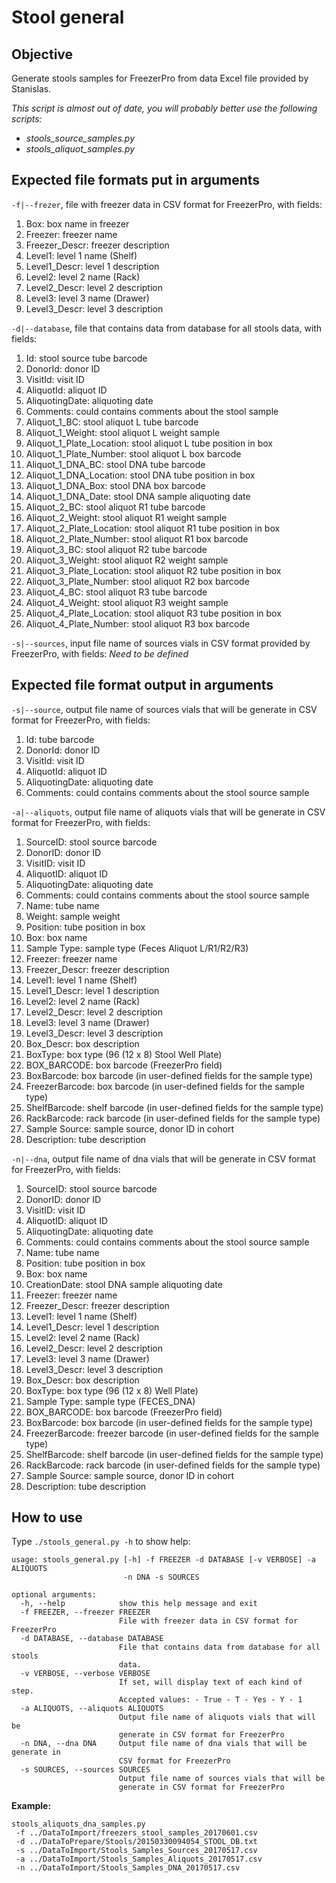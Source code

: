 # Stool general

## Objective

Generate stools samples for FreezerPro from data Excel file provided by
Stanislas.

*This script is almost out of date, you will probably better use the following
scripts:*

* *stools_source_samples.py*
* *stools_aliquot_samples.py*

## Expected file formats put in arguments

`-f|--frezer`, file with freezer data in CSV format for FreezerPro, with fields:

1. Box: box name in freezer
2. Freezer: freezer name
3. Freezer_Descr: freezer description
4. Level1: level 1 name (Shelf)
5. Level1_Descr: level 1 description
6. Level2: level 2 name (Rack)
7. Level2_Descr: level 2 description
8. Level3: level 3 name (Drawer)
9. Level3_Descr: level 3 description

`-d|--database`, file that contains data from database for all stools data, with
fields:
1. Id: stool source tube barcode
2. DonorId: donor ID
3. VisitId: visit ID
4. AliquotId: aliquot ID
5. AliquotingDate: aliquoting date
6. Comments: could contains comments about the stool sample
7. Aliquot_1_BC: stool aliquot L tube barcode
8. Aliquot_1_Weight: stool aliquot L weight sample
9. Aliquot_1_Plate_Location: stool aliquot L tube position in box
10. Aliquot_1_Plate_Number: stool aliquot L box barcode
11. Aliquot_1_DNA_BC: stool DNA tube barcode
12. Aliquot_1_DNA_Location: stool DNA tube position in box
13. Aliquot_1_DNA_Box: stool DNA box barcode
14. Aliquot_1_DNA_Date: stool DNA sample aliquoting date
15. Aliquot_2_BC: stool aliquot R1 tube barcode
16. Aliquot_2_Weight: stool aliquot R1 weight sample
17. Aliquot_2_Plate_Location: stool aliquot R1 tube position in box
18. Aliquot_2_Plate_Number: stool aliquot R1 box barcode
19. Aliquot_3_BC: stool aliquot R2 tube barcode
20. Aliquot_3_Weight: stool aliquot R2 weight sample
21. Aliquot_3_Plate_Location: stool aliquot R2 tube position in box
22. Aliquot_3_Plate_Number: stool aliquot R2 box barcode
23. Aliquot_4_BC: stool aliquot R3 tube barcode
24. Aliquot_4_Weight: stool aliquot R3 weight sample
25. Aliquot_4_Plate_Location: stool aliquot R3 tube position in box
26. Aliquot_4_Plate_Number: stool aliquot R3 box barcode

`-s|--sources`, input file name of sources vials in CSV format provided by FreezerPro,
with fields:
    *Need to be defined*

## Expected file format output in arguments

`-s|--source`, output file name of sources vials that will be generate in CSV
format for FreezerPro, with fields:

1. Id: tube barcode
2. DonorId: donor ID
3. VisitId: visit ID
4. AliquotId: aliquot ID
5. AliquotingDate: aliquoting date
6. Comments: could contains comments about the stool source sample

`-a|--aliquots`, output file name of aliquots vials that will be generate in CSV
format for FreezerPro, with fields:

1. SourceID: stool source barcode
2. DonorID: donor ID
3. VisitID: visit ID
4. AliquotID: aliquot ID
5. AliquotingDate: aliquoting date
6. Comments: could contains comments about the stool source sample
7. Name: tube name
8. Weight: sample weight
9. Position: tube position in box
10. Box: box name
11. Sample Type: sample type (Feces Aliquot L/R1/R2/R3)
12. Freezer: freezer name
13. Freezer_Descr: freezer description
14. Level1: level 1 name (Shelf)
15. Level1_Descr: level 1 description
16. Level2: level 2 name (Rack)
17. Level2_Descr: level 2 description
18. Level3: level 3 name (Drawer)
19. Level3_Descr: level 3 description
20. Box_Descr: box description
21. BoxType: box type (96 (12 x 8) Stool Well Plate)
22. BOX_BARCODE: box barcode (FreezerPro field)
23. BoxBarcode: box barcode (in user-defined fields for the sample type)
24. FreezerBarcode: box barcode (in user-defined fields for the sample type)
25. ShelfBarcode: shelf barcode (in user-defined fields for the sample type)
26. RackBarcode: rack barcode (in user-defined fields for the sample type)
27. Sample Source: sample source, donor ID in cohort
28. Description: tube description

`-n|--dna`, output file name of dna vials that will be generate in CSV format for
FreezerPro, with fields:

1. SourceID: stool source barcode
2. DonorID: donor ID
3. VisitID: visit ID
4. AliquotID: aliquot ID
5. AliquotingDate: aliquoting date
6. Comments: could contains comments about the stool source sample
7. Name: tube name
8. Position: tube position in box
9. Box: box name
10. CreationDate: stool DNA sample aliquoting date
11. Freezer: freezer name
12. Freezer_Descr: freezer description
13. Level1: level 1 name (Shelf)
14. Level1_Descr: level 1 description
15. Level2: level 2 name (Rack)
16. Level2_Descr: level 2 description
17. Level3: level 3 name (Drawer)
18. Level3_Descr: level 3 description
19. Box_Descr: box description
20. BoxType: box type (96 (12 x 8) Well Plate)
21. Sample Type: sample type (FECES_DNA)
22. BOX_BARCODE: box barcode (FreezerPro field)
23. BoxBarcode: box barcode (in user-defined fields for the sample type)
24. FreezerBarcode: freezer barcode (in user-defined fields for the sample type)
25. ShelfBarcode: shelf barcode (in user-defined fields for the sample type)
26. RackBarcode: rack barcode (in user-defined fields for the sample type)
27. Sample Source: sample source, donor ID in cohort
28. Description: tube description

## How to use

Type `./stools_general.py -h` to show help:

```
usage: stools_general.py [-h] -f FREEZER -d DATABASE [-v VERBOSE] -a ALIQUOTS
                         -n DNA -s SOURCES

optional arguments:
  -h, --help            show this help message and exit
  -f FREEZER, --freezer FREEZER
                        File with freezer data in CSV format for FreezerPro
  -d DATABASE, --database DATABASE
                        File that contains data from database for all stools
                        data.
  -v VERBOSE, --verbose VERBOSE
                        If set, will display text of each kind of step.
                        Accepted values: - True - T - Yes - Y - 1
  -a ALIQUOTS, --aliquots ALIQUOTS
                        Output file name of aliquots vials that will be
                        generate in CSV format for FreezerPro
  -n DNA, --dna DNA     Output file name of dna vials that will be generate in
                        CSV format for FreezerPro
  -s SOURCES, --sources SOURCES
                        Output file name of sources vials that will be
                        generate in CSV format for FreezerPro
```

**Example:**

```
stools_aliquots_dna_samples.py
 -f ../DataToImport/freezers_stool_samples_20170601.csv
 -d ../DataToPrepare/Stools/20150330094054_STOOL_DB.txt
 -s ../DataToImport/Stools_Samples_Sources_20170517.csv
 -a ../DataToImport/Stools_Samples_Aliquots_20170517.csv
 -n ../DataToImport/Stools_Samples_DNA_20170517.csv
```

